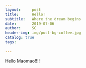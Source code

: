 ```yaml
---
layout:     post
title:      Hello！
subtitle:   Where the dream begins
date:       2019-07-06
author:     SC
header-img: img/post-bg-coffee.jpg
catalog: true
tags:
  
---
```


Hello Maomao!!!!


